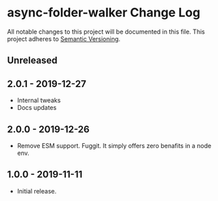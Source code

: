 # async-folder-walker Change Log

All notable changes to this project will be documented in this file.
This project adheres to [Semantic Versioning](http://semver.org/).

## Unreleased

## 2.0.1 - 2019-12-27

* Internal tweaks
* Docs updates

## 2.0.0 - 2019-12-26

* Remove ESM support. Fuggit. It simply offers zero benafits in a node env.

## 1.0.0 - 2019-11-11

* Initial release.
